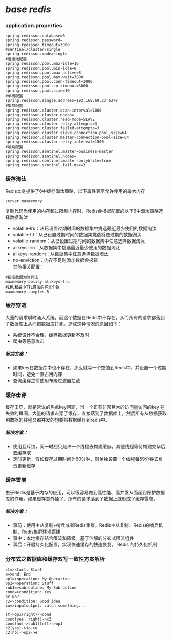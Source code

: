 # _base redis_
### **application.properties**
```properties
spring.redisson.database=0
spring.redisson.password=
spring.redisson.timeout=3000
#sentinel/cluster/single
spring.redisson.mode=single
#连接池配置
spring.redisson.pool.max-idle=16
spring.redisson.pool.min-idle=8
spring.redisson.pool.max-active=8
spring.redisson.pool.max-wait=3000
spring.redisson.pool.conn-timeout=3000
spring.redisson.pool.so-timeout=3000
spring.redisson.pool.size=10
#单机配置
spring.redisson.single.address=192.168.60.23:6379
#集群配置
spring.redisson.cluster.scan-interval=1000
spring.redisson.cluster.nodes=
spring.redisson.cluster.read-mode=SLAVE
spring.redisson.cluster.retry-attempts=3
spring.redisson.cluster.failed-attempts=3
spring.redisson.cluster.slave-connection-pool-size=64
spring.redisson.cluster.master-connection-pool-size=64
spring.redisson.cluster.retry-interval=1500
#哨兵配置
spring.redisson.sentinel.master=business-master
spring.redisson.sentinel.nodes=
spring.redisson.sentinel.master-onlyWrite=true
spring.redisson.sentinel.fail-max=3
```
### **缓存淘汰**
Redis本身提供了6中缓存淘汰策略，以下属性表示允许使用的最大内存  

```
server.maxmemory
``` 

复制代码当使用的内存超过限制内存时，Redis会根据配置的以下6中淘汰策略选择数据淘汰  
* volatile-lru：从已设置过期时间的数据集中挑选最近最少使用的数据淘汰  
* volatile-ttl：从已设置过期时间的数据集挑选将要过期的数据淘汰  
* volatile-random：从已设置过期时间的数据集中任意选择数据淘汰  
* allkeys-lru：从数据集中挑选最近最少使用的数据淘汰  
* allkeys-random：从数据集中任意选择数据淘汰  
* no-enviction：内存不足时添加数据会报错  
其他相关配置：

```
#指定数据淘汰算法  
maxmemory-policy allkeys-lru
#LRU和最小TTL算法的样本个数
maxmemory-samples 5
```
### **缓存穿透**
大量的请求瞬时涌入系统，而这个数据在Redis中不存在，从而所有的请求都落到了数据库上从而把数据库打死。造成这种情况的原因如下：  
* 系统设计不合理，缓存数据更新不及时  
* 爬虫等恶意攻击  
##### **解决方案：**
* 如果key在数据库中也不存在，那么就写一个空值到Redis中，并设置一个过期时间，避免一直占用内存
* 查询缓存之前使用布隆过滤器拦截

### **缓存击穿**
缓存击穿，就是常说的热点key问题，当一个正有非常巨大的访问量访问的key 在失效的瞬间，大量的请求击穿了缓存，直接落到了数据库上，然后所有从数据获取到数据的线程又都并发的想要把数据缓存到redis中。  
##### 解决方案：
* 使用互斥锁，同一时刻只允许一个线程去构建缓存，其他线程等待构建完毕后去缓存取
* 定时更新，假如缓存过期时间为60分钟，则单独设置一个线程每59分钟去负责更新缓存

### **缓存雪崩**
由于Redis是基于内存的应用，可以很容易做到高性能、高并发从而起到保护数据库的作用。如果缓存意外挂了、所有的请求落到了数据上就形成了缓存雪崩。  
##### 解决方案：
*  事前：使用主从复制+哨兵或者Redis集群。Redis主从复制、Redis的哨兵机制、Redis集群环境搭建
*  事中：本地缓存结合限流和降级。基于注解的分布式限流组件
*  事后：开启持久化配置，实现快速缓存的快速恢复。 Redis 的持久化机制

### **分布式之数据库和缓存双写一致性方案解析**
``` flow js
st=>start: Start
e=>end: End
op1=>operation: My Operation
op2=>operation: Stuff
sub1=>subroutine: My Subroutine
cond=>condition: Yes
or No?
c2=>condition: Good idea
io=>inputoutput: catch something...

st->op1(right)->cond
cond(yes, right)->c2
cond(no)->sub1(left)->op1
c2(yes)->io->e
c2(no)->op2->e
```
